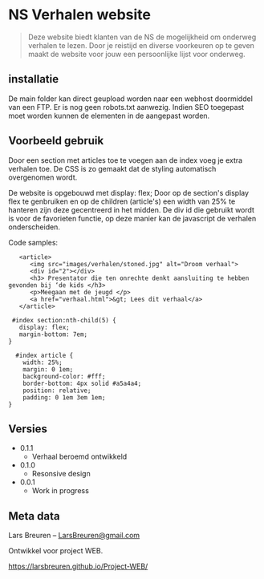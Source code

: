 # NS Verhalen website

> Deze website biedt klanten van de NS de mogelijkheid om onderweg verhalen te lezen.
  Door je reistijd en diverse voorkeuren op te geven maakt de website voor jouw een persoonlijke
  lijst voor onderweg.


## installatie

De main folder kan direct geupload worden naar een webhost doormiddel van een FTP.
Er is nog geen robots.txt aanwezig.
Indien SEO toegepast moet worden kunnen de elementen in de <head> aangepast worden.


## Voorbeeld gebruik

Door een section met articles toe te voegen aan de index voeg je extra verhalen toe.
De CSS is zo gemaakt dat de styling automatisch overgenomen wordt.

De website is opgebouwd met display: flex;
Door op de section's display flex te genbruiken en op de children (article's)
een width van 25% te hanteren zijn deze gecentreerd in het midden.
De div id die gebruikt wordt is voor de favorieten functie, op deze manier kan
de javascript de verhalen onderscheiden.

Code samples:
```
   <article>
      <img src="images/verhalen/stoned.jpg" alt="Droom verhaal">
      <div id="2"></div>
      <h3> Presentator die ten onrechte denkt aansluiting te hebben gevonden bij ‘de kids </h3>
      <p>Meegaan met de jeugd </p>
      <a href="verhaal.html">&gt; Lees dit verhaal</a>
   </article>
```
```
 #index section:nth-child(5) {
   display: flex;
   margin-bottom: 7em;
}
```
```
  #index article {
    width: 25%;
    margin: 0 1em;
    background-color: #fff;
    border-bottom: 4px solid #a5a4a4;
    position: relative;
    padding: 0 1em 3em 1em;
}
```

## Versies

* 0.1.1
    * Verhaal beroemd ontwikkeld
* 0.1.0
    * Resonsive design
* 0.0.1
    * Work in progress


## Meta data

Lars Breuren – LarsBreuren@gmail.com

Ontwikkel voor project WEB.

https://larsbreuren.github.io/Project-WEB/
